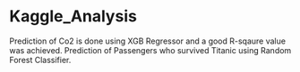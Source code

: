 # Kaggle_Analysis
Prediction of Co2 is done using XGB Regressor and a good R-sqaure value was achieved.
Prediction of Passengers who survived Titanic using Random Forest Classifier.
